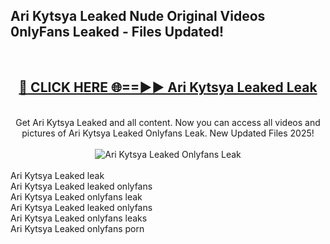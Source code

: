 <h2>Ari Kytsya Leaked Nude Original Videos 0nlyFans Leaked - Files Updated! </h2>
<br>
<div align="center">
<h2><a href="https://213.232.235.80/live/video.php?q=ari-kytsya-leaked" rel="nofollow">🔴 CLICK HERE 🌐==►► Ari Kytsya Leaked Leak</a></h2>
<br>
Get Ari Kytsya Leaked and all content. Now you can access all videos and pictures of Ari Kytsya Leaked Onlyfans Leak. New Updated Files 2025!
<br>
<br>
<a href="https://213.232.235.80/live/video.php?q=ari-kytsya-leaked" rel="nofollow" data-target="animated-image.originalLink"><img src="https://i.imgur.com/1EjSzPs.png" alt="Ari Kytsya Leaked Onlyfans Leak" style="max-width: 100%; display: inline-block;" data-target="animated-image.originalImage"></a>
</div>
<br>
Ari Kytsya Leaked leak<br>
Ari Kytsya Leaked leaked onlyfans<br>
Ari Kytsya Leaked onlyfans leak<br>
Ari Kytsya Leaked leaked onlyfans<br>
Ari Kytsya Leaked onlyfans leaks<br>
Ari Kytsya Leaked onlyfans porn
